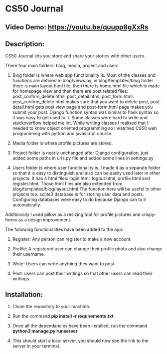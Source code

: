 # CS50 Journal

## Video Demo: https://youtu.be/quupp8gXxRs

## Description:

CS50 Journal lets you store and share your stories with other users.

There four main folders: blog, media, project and users.

1. Blog folder is where web app functionality is. Most of the classes and functions are defined in blog/views.py, in blog/templates/blog folder there is main layout.html file, then there is home.html file which is made for homepage view and then there are post related files: post_confirm_delete.html, post_detail.html, post_form.html. post_confirm_delete.html makes sure that you want to delete post, post-detail.html gets post view page and post-form.html page makes you submit your post.
Django function syntax was similar to flask syntax so it was easy to get used to it. Some classes were hard to write and stackoverflow helped me lot. While writing classes I realised that I needed to know object oriented programming so I watched CS50 web programming with python and javascript course.

2. Media folder is where profile pictures are stored.

3. Project folder is nearly unchanged after Django configuration, just added some paths in urls.py file and added some lines in settings.py

4. Users folder is where user functionality is. I made it as a separate folder so that it is easy to distinguish and also can be easily used later in other projects. It has 4 html files: login.html, logout.html, profile.html and register.html. Those html files are also extended from blog/templates/blog/layout.html
The function here will be useful in other projects too.
sqlite3 database is for storing user data and posts.
Configuring databases were easy to do because Django can to it automatically.

Additionally I used pillow as a resizing tool for profile pictures and crispy-forms as a design improvement.

The following functionalities have been added to the app:

1. Register: Any person can register to make a new account.

2. Profile: A registered user can change their profile photo and also change their username.

3. Write: Users can write anything they want to post.

4. Post: users can post their writings so that other users can read their writings.


## Installation:

1. Clone the repository to your machine.

2. Run the command **pip install -r requirements.txt**

3. Once all the dependancies have been installed, run the command **python3 manage.py runserver**

4. This should start a local server, you should now see the link to the server in your terminal.
